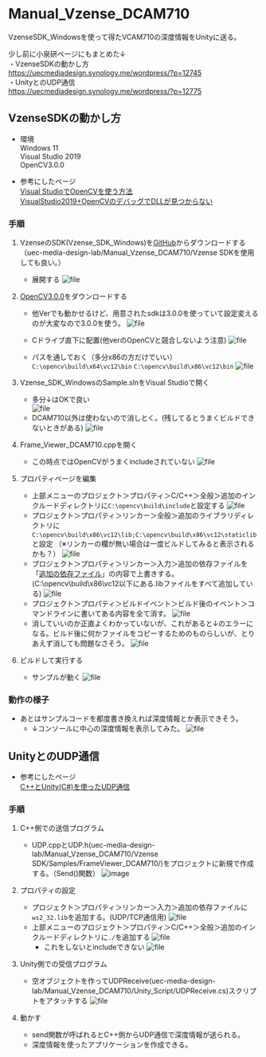 # Manual_Vzense_DCAM710
VzenseSDK_Windowsを使って得たVCAM710の深度情報をUnityに送る。

少し前に小泉研ページにもまとめた↓  
・VzenseSDKの動かし方  
https://uecmediadesign.synology.me/wordpress/?p=12745  
・UnityとのUDP通信  
https://uecmediadesign.synology.me/wordpress/?p=12775  

## VzenseSDKの動かし方
	
- 環境  
	Windows 11  
	Visual Studio 2019  
	OpenCV3.0.0  
	
- 参考にしたページ  
	[Visual StudioでOpenCVを使う方法](https://betashort-lab.com/%e3%83%97%e3%83%ad%e3%82%b0%e3%83%a9%e3%83%9f%e3%83%b3%e3%82%b0/cpp/visual-studio%e3%81%a7opencv%e3%82%92%e4%bd%bf%e3%81%86%e6%96%b9%e6%b3%95/)  
	[VisualStudio2019+OpenCVのデバッグでDLLが見つからない](https://qiita.com/oppuna/items/4c13ae7d33db46cc69b4)

### 手順
1. VzenseのSDK(Vzense_SDK_Windows)を[GitHub](https://github.com/Vzense/Vzense_SDK_Windows)からダウンロードする（uec-media-design-lab/Manual_Vzense_DCAM710/Vzense SDKを使用しても良い。）
	- 展開する
	![file](https://uecmediadesign.synology.me/wordpress/wp-content/uploads/2022/04/image-1651150987735.png)
	
1. [OpenCV3.0.0](https://opencv.org/releases/page/6/)をダウンロードする
	- 他Verでも動かせるけど、用意されたsdkは3.0.0を使っていて設定変えるのが大変なので3.0.0を使う。
	![file](https://uecmediadesign.synology.me/wordpress/wp-content/uploads/2022/04/image-1651151167373.png)

	- Cドライブ直下に配置(他verのOpenCVと競合しないよう注意)
	![file](https://uecmediadesign.synology.me/wordpress/wp-content/uploads/2022/04/image-1651151473017.png)
	- パスを通しておく（多分x86の方だけでいい）
	`C:\opencv\build\x64\vc12\bin`
	`C:\opencv\build\x86\vc12\bin`
![file](https://uecmediadesign.synology.me/wordpress/wp-content/uploads/2022/04/image-1651151950505.png)

1. Vzense_SDK_WindowsのSample.slnをVisual Studioで開く
	- 多分↓はOKで良い  
![file](https://uecmediadesign.synology.me/wordpress/wp-content/uploads/2022/04/image-1651152509092.png)
	- DCAM710以外は使わないので消しとく。(残してるとうまくビルドできないときがある)
![file](https://uecmediadesign.synology.me/wordpress/wp-content/uploads/2022/04/image-1651152587059.png)

1. Frame_Viewer_DCAM710.cppを開く
	- この時点ではOpenCVがうまくincludeされていない
![file](https://uecmediadesign.synology.me/wordpress/wp-content/uploads/2022/04/image-1651152803413.png)

1. プロパティページを編集
	- 上部メニューのプロジェクト＞プロパティ＞C/C++＞全般＞追加のインクルードディレクトリに`C:\opencv\build\include`と設定する
	![file](https://uecmediadesign.synology.me/wordpress/wp-content/uploads/2022/04/image-1651153485760.png)
	- プロジェクト＞プロパティ＞リンカー＞全般＞追加のライブラリディレクトリに`C:\opencv\build\x86\vc12\lib;C:\opencv\build\x86\vc12\staticlib`と設定
	（※リンカーの欄が無い場合は一度ビルドしてみると表示されるかも？）
	![file](https://uecmediadesign.synology.me/wordpress/wp-content/uploads/2022/04/image-1651153840993.png)
	- プロジェクト＞プロパティ＞リンカー＞入力＞追加の依存ファイルを「[追加の依存ファイル](https://uecmediadesign.synology.me/wordpress/wp-content/uploads/2022/04/追加の依存ファイル.txt "追加の依存ファイル")」の内容で上書きする。(C:\opencv\build\x86\vc12以下にある.libファイルをすべて追加している)
![file](https://uecmediadesign.synology.me/wordpress/wp-content/uploads/2022/04/image-1651154159178.png)
	- プロジェクト＞プロパティ＞ビルドイベント＞ビルド後のイベント＞コマンドラインに書いてある内容を全て消す。
	![file](https://uecmediadesign.synology.me/wordpress/wp-content/uploads/2022/04/image-1651154448635.png)
	- 消していいのか正直よくわかっていないが、これがあると↓のエラーになる。ビルド後に何かファイルをコピーするためのものらしいが、とりあえず消しても問題なさそう。
	![file](https://uecmediadesign.synology.me/wordpress/wp-content/uploads/2022/04/image-1651154373433.png)

1. ビルドして実行する
	- サンプルが動く
	![file](https://uecmediadesign.synology.me/wordpress/wp-content/uploads/2022/04/image-1651154743266.png)

### 動作の様子

- あとはサンプルコードを都度書き換えれば深度情報とか表示できそう。
	- ↓コンソールに中心の深度情報を表示してみた。
	![file](https://uecmediadesign.synology.me/wordpress/wp-content/uploads/2022/04/image-1651155309731.png)


## UnityとのUDP通信

- 参考にしたページ  
	[C++とUnity(C#)を使ったUDP通信](https://trollface.hatenablog.com/entry/2019/02/17/162042)

### 手順
1. C++側での送信プログラム
	- UDP.cppとUDP.h(uec-media-design-lab/Manual_Vzense_DCAM710/Vzense SDK/Samples/FrameViewer_DCAM710/)をプロジェクトに新規で作成する。（Send()関数）
![image](https://user-images.githubusercontent.com/67621904/181468547-9f76b67f-6702-4ab8-acdd-f69b64b3e1a5.png)

1. プロパティの設定
	- プロジェクト＞プロパティ＞リンカー＞入力＞追加の依存ファイルに`ws2_32.lib`を追加する。(UDP/TCP通信用)
	![file](https://uecmediadesign.synology.me/wordpress/wp-content/uploads/2022/04/image-1651228147536.png)
	- 上部メニューのプロジェクト＞プロパティ＞C/C++＞全般＞追加のインクルードディレクトリに`./`を追加する
	![file](https://uecmediadesign.synology.me/wordpress/wp-content/uploads/2022/04/image-1651228050195.png)
		- これをしないとincludeできない
		![file](https://uecmediadesign.synology.me/wordpress/wp-content/uploads/2022/04/image-1651227976043.png)

1. Unity側での受信プログラム
	- 空オブジェクトを作ってUDPReceive(uec-media-design-lab/Manual_Vzense_DCAM710/Unity_Script/UDPReceive.cs)スクリプトをアタッチする
	![file](https://uecmediadesign.synology.me/wordpress/wp-content/uploads/2022/04/image-1651228245739.png)

1. 動かす
	- send関数が呼ばれるとC++側からUDP通信で深度情報が送られる。
	- 深度情報を使ったアプリケーションを作成できる。
